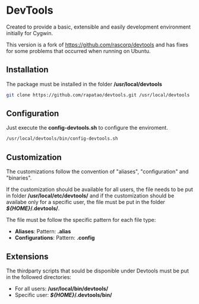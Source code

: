 # DevTools

Created to provide a basic, extensible and easily development environment initially for Cygwin.

This version is a fork of https://github.com/rascorp/devtools and has fixes for some problems that occurred when running on Ubuntu.

## Installation

The package must be installed in the folder **/usr/local/devtools**

```bash
git clone https://github.com/rapatao/devtools.git /usr/local/devtools
```

## Configuration

Just execute the **config-devtools.sh** to configure the enviroment.

```bash
/usr/local/devtools/bin/config-devtools.sh
```

## Customization

The customizations follow the convention of "aliases", "configuration" and "binaries".

If the customization should be available for all users, the file needs to be put in folder **/usr/local/etc/devtools/**
and if the customization should be availabe only for a specific user, the file must be put in the folder **_${HOME}_/.devtools/**.

The file must be follow the specific pattern for each file type:

* **Aliases**: Pattern: <filename>**.alias**
* **Configurations**: Pattern: <filename>**.config**

## Extensions

The thirdparty scripts that sould be disponible under Devtools must be put in the followed directories:

* For all users: **/usr/local/bin/devtools/**
* Specific user: **_${HOME}_/.devtools/bin/**
